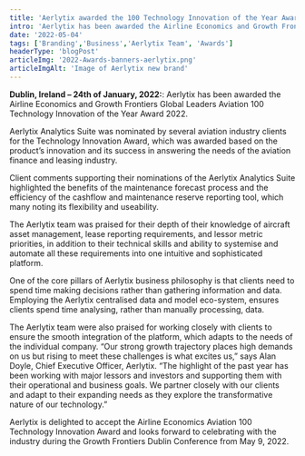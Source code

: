 ```yaml
---
title: 'Aerlytix awarded the 100 Technology Innovation of the Year Award 2022'
intro: 'Aerlytix has been awarded the Airline Economics and Growth Frontiers Global Leaders Aviation 100 Technology Innovation of the Year Award 2022.'
date: '2022-05-04'
tags: ['Branding','Business','Aerlytix Team', 'Awards']
headerType: 'blogPost'
articleImg: '2022-Awards-banners-aerlytix.png'
articleImgAlt: 'Image of Aerlytix new brand'
---
```


**Dublin, Ireland – 24th of January, 2022:**: Aerlytix has been awarded the Airline Economics and Growth Frontiers Global Leaders Aviation 100 Technology Innovation of the Year Award 2022. 

Aerlytix Analytics Suite was nominated by several aviation industry clients for the Technology Innovation Award, which was awarded based on the product’s innovation and its success in answering the needs of the aviation finance and leasing industry. 

Client comments supporting their nominations of the Aerlytix Analytics Suite highlighted the benefits of the maintenance forecast process and the efficiency of the cashflow and maintenance reserve reporting tool, which many noting its flexibility and useability.

The Aerlytix team was praised for their depth of their knowledge of aircraft asset management, lease reporting requirements, and lessor metric priorities, in addition to their technical skills and ability to systemise and automate all these requirements into one intuitive and sophisticated platform.

One of the core pillars of Aerlytix business philosophy is that clients need to spend time making decisions rather than gathering information and data. Employing the Aerlytix centralised data and model eco-system, ensures clients spend time analysing, rather than manually processing, data.

The Aerlytix team were also praised for working closely with clients to ensure the smooth integration of the platform, which adapts to the needs of the individual company. “Our strong growth trajectory places high demands on us but rising to meet these challenges is what excites us,” says Alan Doyle, Chief Executive Officer, Aerlytix. “The highlight of the past year has been working with major lessors and investors and supporting them with their operational and business goals. We partner closely with our clients and adapt to their expanding needs as they explore the transformative nature of our technology.”

Aerlytix is delighted to accept the Airline Economics Aviation 100 Technology Innovation Award and looks forward to celebrating with the industry during the Growth Frontiers Dublin Conference from May 9, 2022. 